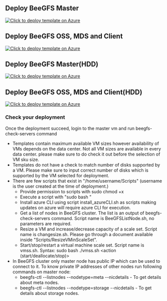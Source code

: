 ## Deploy BeeGFS Master
[![Click to deploy template on Azure](http://azuredeploy.net/deploybutton.png "Click to deploy template on Azure")](https://portal.azure.com/#create/Microsoft.Template/uri/https%3A%2F%2Fraw.githubusercontent.com%2Ftonywu70%2Fbeegfs70test%2Fblob%2Fmaster%2Fbeegfs-master.json)  

## Deploy BeeGFS OSS, MDS and Client
[![Click to deploy template on Azure](http://azuredeploy.net/deploybutton.png "Click to deploy template on Azure")](https://portal.azure.com/#create/Microsoft.Template/uri/https%3A%2F%2Fraw.githubusercontent.com%2Ftonywu70%2Fbeegfs70test%2Fblob%2Fmaster%2Fdeploy-beegfs.json)  

## Deploy BeeGFS Master(HDD)
[![Click to deploy template on Azure](http://azuredeploy.net/deploybutton.png "Click to deploy template on Azure")](https://portal.azure.com/#create/Microsoft.Template/uri/https%3A%2F%2Fraw.githubusercontent.com%2Ftonywu70%2Fbeegfs70test%2Fblob%2Fmaster%2Fbeegfs-master-hdd.json)  

## Deploy BeeGFS OSS, MDS and Client(HDD)
[![Click to deploy template on Azure](http://azuredeploy.net/deploybutton.png "Click to deploy template on Azure")](https://portal.azure.com/#create/Microsoft.Template/uri/https%3A%2F%2Fraw.githubusercontent.com%2Ftonywu70%2Fbeegfs70test%2Fblob%2Fmaster%2Fdeploy-beegfs-hdd.json)  


### Check your deployment
Once the deployment succeed, login to the master vm and run beegfs-check-servers command

* Templates contain maximum available VM sizes however availability of VMs depends on the data center. Not all VM sizes are available in every data center. please make sure to do check it out before the selection of VM sku size.
* Templates do not have a check to match number of disks supported by a VM. Please make sure to input correct number of disks which is supported by the VM selected for deployment.
* There are few scripts that exist in "/home/username/Scripts" (username is the user created at the time of deployment.)
	* Provide permission to scripts with sudo chmod +x <scriptname>
	* Execute a script with "sudo bash <scriptname>"
	* Install azure CLI using script install_azureCLI.sh as scripts making updates on azure will require azure CLI for execution.
	* Get a list of nodes in BeeGFS cluster. The list is an output of beegfs-check-servers command. Script name is BeeGFSListNode.sh, no parameters are required.
	* Resize a VM and increase/decrease capacity of a scale set. Script name is changesize.sh. Please go through a document available inside "Scripts/ResizeVMinScaleSet".
	* Start/stop/restart a virtual machine scale set. Script name is vmss.sh. Syntax: sudo bash ./vmss.sh <resourcegroup> <vmss name> <action (start/deallocate/stop)>
* In BeeGFS cluster only master node has public IP which can be used to connect to it. To know private IP addresses of other nodes run following commands on master node:
	* beegfs-ctl --listnodes --nodetype=meta --nicdetails - To get details about meta nodes.
	* beegfs-ctl --listnodes --nodetype=storage --nicdetails - To get details about storage nodes.
